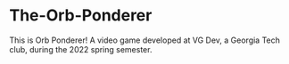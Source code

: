 # The-Orb-Ponderer
This is Orb Ponderer! A video game developed at VG Dev, a Georgia Tech club, during the 2022 spring semester.
